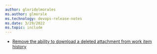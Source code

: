 ```yaml
---
author: gloridelmorales
ms.author: glmorale
ms.technology: devops-release-notes
ms.date: 3/29/2022
ms.topic: include
---
```


- [Remove the ability to download a deleted attachment from work item history](#remove-the-ability-to-download-a-deleted-attachment-from-work-item-history)